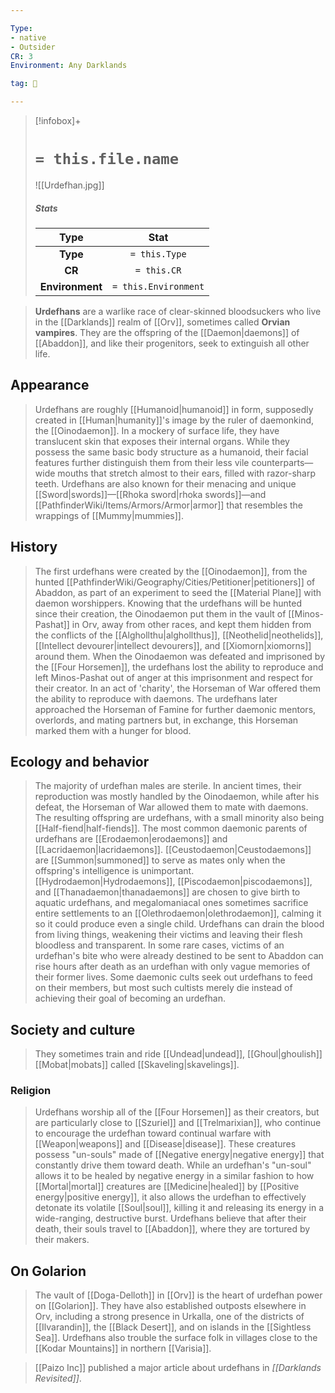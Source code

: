 ```yaml
---

Type:
- native
- Outsider
CR: 3
Environment: Any Darklands

tag: 👹

---
```


> [!infobox]+
> #  `= this.file.name`
> ![[Urdefhan.jpg]]
> ##### Stats
> Type | Stat |
> :---:|:---:|
> **Type** | `= this.Type` |
> **CR** | `= this.CR` |
> **Environment** | `= this.Environment` |



> **Urdefhans** are a warlike race of clear-skinned bloodsuckers who live in the [[Darklands]] realm of [[Orv]], sometimes called **Orvian vampires**. They are the offspring of the [[Daemon|daemons]] of [[Abaddon]], and like their progenitors, seek to extinguish all other life.



## Appearance

> Urdefhans are roughly [[Humanoid|humanoid]] in form, supposedly created in [[Human|humanity]]'s image by the ruler of daemonkind, the [[Oinodaemon]]. In a mockery of surface life, they have translucent skin that exposes their internal organs. While they possess the same basic body structure as a humanoid, their facial features further distinguish them from their less vile counterparts—wide mouths that stretch almost to their ears, filled with razor-sharp teeth. Urdefhans are also known for their menacing and unique [[Sword|swords]]—[[Rhoka sword|rhoka swords]]—and [[PathfinderWiki/Items/Armors/Armor|armor]] that resembles the wrappings of [[Mummy|mummies]].


## History

> The first urdefhans were created by the [[Oinodaemon]], from the hunted [[PathfinderWiki/Geography/Cities/Petitioner|petitioners]] of Abaddon, as part of an experiment to seed the [[Material Plane]] with daemon worshippers. Knowing that the urdefhans will be hunted since their creation, the Oinodaemon put them in the vault of [[Minos-Pashat]] in Orv, away from other races, and kept them hidden from the conflicts of the [[Alghollthu|alghollthus]], [[Neothelid|neothelids]], [[Intellect devourer|intellect devourers]], and [[Xiomorn|xiomorns]] around them.
> When the Oinodaemon was defeated and imprisoned by the [[Four Horsemen]], the urdefhans lost the ability to reproduce and left Minos-Pashat out of anger at this imprisonment and respect for their creator. In an act of 'charity', the Horseman of War offered them the ability to reproduce with daemons. The urdefhans later approached the Horseman of Famine for further daemonic mentors, overlords, and mating partners but, in exchange, this Horseman marked them with a hunger for blood.


## Ecology and behavior

> The majority of urdefhan males are sterile. In ancient times, their reproduction was mostly handled by the Oinodaemon, while after his defeat, the Horseman of War allowed them to mate with daemons. The resulting offspring are urdefhans, with a small minority also being [[Half-fiend|half-fiends]]. The most common daemonic parents of urdefhans are [[Erodaemon|erodaemons]] and [[Lacridaemon|lacridaemons]]. [[Ceustodaemon|Ceustodaemons]] are [[Summon|summoned]] to serve as mates only when the offspring's intelligence is unimportant. [[Hydrodaemon|Hydrodaemons]], [[Piscodaemon|piscodaemons]], and [[Thanadaemon|thanadaemons]] are chosen to give birth to aquatic urdefhans, and megalomaniacal ones sometimes sacrifice entire settlements to an [[Olethrodaemon|olethrodaemon]], calming it so it could produce even a single child.
> Urdefhans can drain the blood from living things, weakening their victims and leaving their flesh bloodless and transparent. In some rare cases, victims of an urdefhan's bite who were already destined to be sent to Abaddon can rise hours after death as an urdefhan with only vague memories of their former lives. Some daemonic cults seek out urdefhans to feed on their members, but most such cultists merely die instead of achieving their goal of becoming an urdefhan.


## Society and culture

> They sometimes train and ride [[Undead|undead]], [[Ghoul|ghoulish]] [[Mobat|mobats]] called [[Skaveling|skavelings]].


### Religion

> Urdefhans worship all of the [[Four Horsemen]] as their creators, but are particularly close to [[Szuriel]] and [[Trelmarixian]], who continue to encourage the urdefhan toward continual warfare with [[Weapon|weapons]] and [[Disease|disease]].
> These creatures possess "un-souls" made of [[Negative energy|negative energy]] that constantly drive them toward death. While an urdefhan's "un-soul" allows it to be healed by negative energy in a similar fashion to how [[Mortal|mortal]] creatures are [[Medicine|healed]] by [[Positive energy|positive energy]], it also allows the urdefhan to effectively detonate its volatile [[Soul|soul]], killing it and releasing its energy in a wide-ranging, destructive burst.
> Urdefhans believe that after their death, their souls travel to [[Abaddon]], where they are tortured by their makers.


## On Golarion

> The vault of [[Doga-Delloth]] in [[Orv]] is the heart of urdefhan power on [[Golarion]]. They have also established outposts elsewhere in Orv, including a strong presence in Urkalla, one of the districts of [[Ilvarandin]], the [[Black Desert]], and on islands in the [[Sightless Sea]].
> Urdefhans also trouble the surface folk in villages close to the [[Kodar Mountains]] in northern [[Varisia]].


> [[Paizo Inc]] published a major article about urdefhans in *[[Darklands Revisited]]*.








